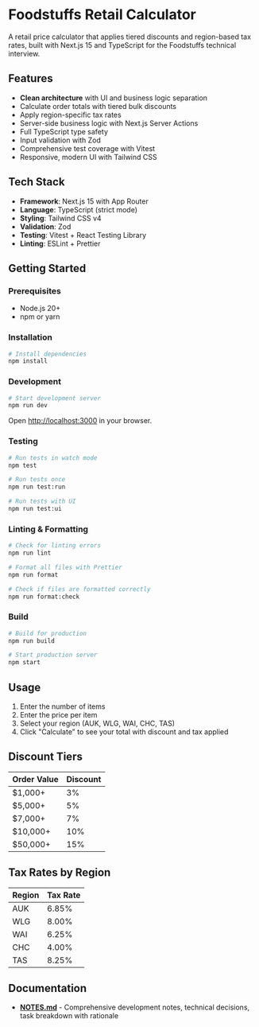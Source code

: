 # Foodstuffs Retail Calculator

A retail price calculator that applies tiered discounts and region-based tax rates, built with Next.js 15 and TypeScript for the Foodstuffs technical interview.

## Features

- **Clean architecture** with UI and business logic separation
- Calculate order totals with tiered bulk discounts
- Apply region-specific tax rates
- Server-side business logic with Next.js Server Actions
- Full TypeScript type safety
- Input validation with Zod
- Comprehensive test coverage with Vitest
- Responsive, modern UI with Tailwind CSS

## Tech Stack

- **Framework**: Next.js 15 with App Router
- **Language**: TypeScript (strict mode)
- **Styling**: Tailwind CSS v4
- **Validation**: Zod
- **Testing**: Vitest + React Testing Library
- **Linting**: ESLint + Prettier

## Getting Started

### Prerequisites

- Node.js 20+
- npm or yarn

### Installation

```bash
# Install dependencies
npm install
```

### Development

```bash
# Start development server
npm run dev
```

Open [http://localhost:3000](http://localhost:3000) in your browser.

### Testing

```bash
# Run tests in watch mode
npm test

# Run tests once
npm run test:run

# Run tests with UI
npm run test:ui
```

### Linting & Formatting

```bash
# Check for linting errors
npm run lint

# Format all files with Prettier
npm run format

# Check if files are formatted correctly
npm run format:check
```

### Build

```bash
# Build for production
npm run build

# Start production server
npm start
```

## Usage

1. Enter the number of items
2. Enter the price per item
3. Select your region (AUK, WLG, WAI, CHC, TAS)
4. Click "Calculate" to see your total with discount and tax applied

## Discount Tiers

| Order Value | Discount |
| ----------- | -------- |
| $1,000+     | 3%       |
| $5,000+     | 5%       |
| $7,000+     | 7%       |
| $10,000+    | 10%      |
| $50,000+    | 15%      |

## Tax Rates by Region

| Region | Tax Rate |
| ------ | -------- |
| AUK    | 6.85%    |
| WLG    | 8.00%    |
| WAI    | 6.25%    |
| CHC    | 4.00%    |
| TAS    | 8.25%    |

## Documentation

- **[NOTES.md](./NOTES.md)** - Comprehensive development notes, technical decisions, task breakdown with rationale
